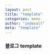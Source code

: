 ```yaml
---
layout: post
title: "template"
categories: memo
author: "indexall"
meta: "template"
---
```


### 블로그 template
